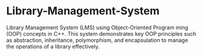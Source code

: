 # Library-Management-System
 Library Management System (LMS) using Object-Oriented Program ming (OOP) concepts in C++. This system demonstrates key OOP principles such as abstraction, inheritance, polymorphism, and encapsulation to manage the operations of a library  effectively.
